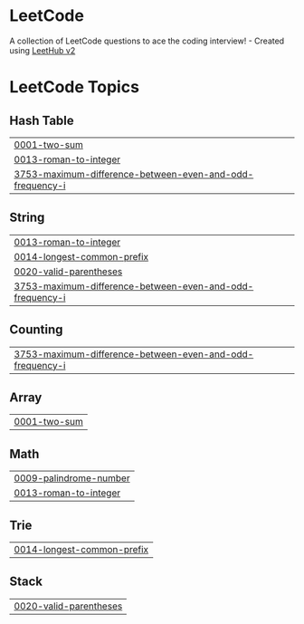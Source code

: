 # LeetCode
A collection of LeetCode questions to ace the coding interview! - Created using [LeetHub v2](https://github.com/arunbhardwaj/LeetHub-2.0)

<!---LeetCode Topics Start-->
# LeetCode Topics
## Hash Table
|  |
| ------- |
| [0001-two-sum](https://github.com/knehal/LeetCode/tree/master/0001-two-sum) |
| [0013-roman-to-integer](https://github.com/knehal/LeetCode/tree/master/0013-roman-to-integer) |
| [3753-maximum-difference-between-even-and-odd-frequency-i](https://github.com/knehal/LeetCode/tree/master/3753-maximum-difference-between-even-and-odd-frequency-i) |
## String
|  |
| ------- |
| [0013-roman-to-integer](https://github.com/knehal/LeetCode/tree/master/0013-roman-to-integer) |
| [0014-longest-common-prefix](https://github.com/knehal/LeetCode/tree/master/0014-longest-common-prefix) |
| [0020-valid-parentheses](https://github.com/knehal/LeetCode/tree/master/0020-valid-parentheses) |
| [3753-maximum-difference-between-even-and-odd-frequency-i](https://github.com/knehal/LeetCode/tree/master/3753-maximum-difference-between-even-and-odd-frequency-i) |
## Counting
|  |
| ------- |
| [3753-maximum-difference-between-even-and-odd-frequency-i](https://github.com/knehal/LeetCode/tree/master/3753-maximum-difference-between-even-and-odd-frequency-i) |
## Array
|  |
| ------- |
| [0001-two-sum](https://github.com/knehal/LeetCode/tree/master/0001-two-sum) |
## Math
|  |
| ------- |
| [0009-palindrome-number](https://github.com/knehal/LeetCode/tree/master/0009-palindrome-number) |
| [0013-roman-to-integer](https://github.com/knehal/LeetCode/tree/master/0013-roman-to-integer) |
## Trie
|  |
| ------- |
| [0014-longest-common-prefix](https://github.com/knehal/LeetCode/tree/master/0014-longest-common-prefix) |
## Stack
|  |
| ------- |
| [0020-valid-parentheses](https://github.com/knehal/LeetCode/tree/master/0020-valid-parentheses) |
<!---LeetCode Topics End-->